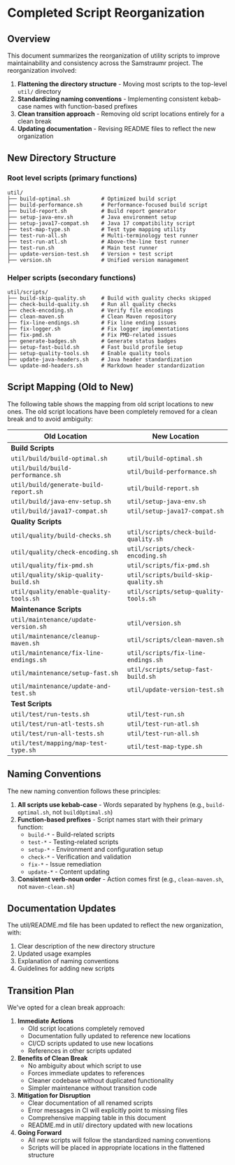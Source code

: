 <!--
Copyright (c) 2025 Eric C. Mumford (@heymumford)

This software was developed with analytical assistance from AI tools 
including Claude 3.7 Sonnet, Claude Code, and Google Gemini Deep Research,
which were used as paid services. All intellectual property rights 
remain exclusively with the copyright holder listed above.

Licensed under the Mozilla Public License 2.0
-->


# Completed Script Reorganization

## Overview

This document summarizes the reorganization of utility scripts to improve maintainability and consistency across the Samstraumr project. The reorganization involved:

1. **Flattening the directory structure** - Moving most scripts to the top-level `util/` directory
2. **Standardizing naming conventions** - Implementing consistent kebab-case names with function-based prefixes
3. **Clean transition approach** - Removing old script locations entirely for a clean break
4. **Updating documentation** - Revising README files to reflect the new organization

## New Directory Structure

### Root level scripts (primary functions)

```
util/
├── build-optimal.sh          # Optimized build script
├── build-performance.sh      # Performance-focused build script
├── build-report.sh           # Build report generator
├── setup-java-env.sh         # Java environment setup
├── setup-java17-compat.sh    # Java 17 compatibility script
├── test-map-type.sh          # Test type mapping utility
├── test-run-all.sh           # Multi-terminology test runner
├── test-run-atl.sh           # Above-the-line test runner
├── test-run.sh               # Main test runner
├── update-version-test.sh    # Version + test script
├── version.sh                # Unified version management
```

### Helper scripts (secondary functions)

```
util/scripts/
├── build-skip-quality.sh     # Build with quality checks skipped
├── check-build-quality.sh    # Run all quality checks
├── check-encoding.sh         # Verify file encodings
├── clean-maven.sh            # Clean Maven repository
├── fix-line-endings.sh       # Fix line ending issues
├── fix-logger.sh             # Fix logger implementations
├── fix-pmd.sh                # Fix PMD-related issues
├── generate-badges.sh        # Generate status badges
├── setup-fast-build.sh       # Fast build profile setup
├── setup-quality-tools.sh    # Enable quality tools
├── update-java-headers.sh    # Java header standardization
└── update-md-headers.sh      # Markdown header standardization
```

## Script Mapping (Old to New)

The following table shows the mapping from old script locations to new ones. The old script locations have been completely removed for a clean break and to avoid ambiguity:

|              Old Location              |             New Location              |
|----------------------------------------|---------------------------------------|
| **Build Scripts**                      |                                       |
| `util/build/build-optimal.sh`          | `util/build-optimal.sh`               |
| `util/build/build-performance.sh`      | `util/build-performance.sh`           |
| `util/build/generate-build-report.sh`  | `util/build-report.sh`                |
| `util/build/java-env-setup.sh`         | `util/setup-java-env.sh`              |
| `util/build/java17-compat.sh`          | `util/setup-java17-compat.sh`         |
| **Quality Scripts**                    |                                       |
| `util/quality/build-checks.sh`         | `util/scripts/check-build-quality.sh` |
| `util/quality/check-encoding.sh`       | `util/scripts/check-encoding.sh`      |
| `util/quality/fix-pmd.sh`              | `util/scripts/fix-pmd.sh`             |
| `util/quality/skip-quality-build.sh`   | `util/scripts/build-skip-quality.sh`  |
| `util/quality/enable-quality-tools.sh` | `util/scripts/setup-quality-tools.sh` |
| **Maintenance Scripts**                |                                       |
| `util/maintenance/update-version.sh`   | `util/version.sh`                     |
| `util/maintenance/cleanup-maven.sh`    | `util/scripts/clean-maven.sh`         |
| `util/maintenance/fix-line-endings.sh` | `util/scripts/fix-line-endings.sh`    |
| `util/maintenance/setup-fast.sh`       | `util/scripts/setup-fast-build.sh`    |
| `util/maintenance/update-and-test.sh`  | `util/update-version-test.sh`         |
| **Test Scripts**                       |                                       |
| `util/test/run-tests.sh`               | `util/test-run.sh`                    |
| `util/test/run-atl-tests.sh`           | `util/test-run-atl.sh`                |
| `util/test/run-all-tests.sh`           | `util/test-run-all.sh`                |
| `util/test/mapping/map-test-type.sh`   | `util/test-map-type.sh`               |

## Naming Conventions

The new naming convention follows these principles:

1. **All scripts use kebab-case** - Words separated by hyphens (e.g., `build-optimal.sh`, not `buildOptimal.sh`)
2. **Function-based prefixes** - Script names start with their primary function:
   - `build-*` - Build-related scripts
   - `test-*` - Testing-related scripts
   - `setup-*` - Environment and configuration setup
   - `check-*` - Verification and validation
   - `fix-*` - Issue remediation
   - `update-*` - Content updating
3. **Consistent verb-noun order** - Action comes first (e.g., `clean-maven.sh`, not `maven-clean.sh`)

## Documentation Updates

The util/README.md file has been updated to reflect the new organization, with:

1. Clear description of the new directory structure
2. Updated usage examples
3. Explanation of naming conventions
4. Guidelines for adding new scripts

## Transition Plan

We've opted for a clean break approach:

1. **Immediate Actions**
   - Old script locations completely removed
   - Documentation fully updated to reference new locations
   - CI/CD scripts updated to use new locations
   - References in other scripts updated
2. **Benefits of Clean Break**
   - No ambiguity about which script to use
   - Forces immediate updates to references
   - Cleaner codebase without duplicated functionality
   - Simpler maintenance without transition code
3. **Mitigation for Disruption**
   - Clear documentation of all renamed scripts
   - Error messages in CI will explicitly point to missing files
   - Comprehensive mapping table in this document
   - README.md in util/ directory updated with new locations
4. **Going Forward**
   - All new scripts will follow the standardized naming conventions
   - Scripts will be placed in appropriate locations in the flattened structure
